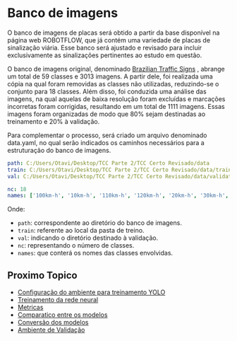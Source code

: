 # Banco de imagens
  
O banco de imagens de placas será obtido a partir da base disponível na página web ROBOTFLOW, que já contém uma variedade de placas de sinalização viária. Esse banco será ajustado e revisado para incluir exclusivamente as sinalizações pertinentes ao estudo em questão.

O banco de imagens original, denominado [Brazilian Traffic Signs](https://app.roboflow.com/otavio-bwqzl/brazilian-traffic-signs-hnifq-xmcu2/browse?queryText=&pageSize=50&startingIndex=0&browseQuery=true) , abrange um total de 59 classes e 3013 imagens. A partir dele, foi realizada uma cópia na qual foram removidas as classes não utilizadas, reduzindo-se o conjunto para 18 classes. Além disso, foi conduzida uma análise das imagens, na qual aquelas de baixa resolução foram excluídas e marcações incorretas foram corrigidas, resultando em um total de 1111 imagens. Essas imagens foram organizadas de modo que 80% sejam destinadas ao treinamento e 20% à validação.

Para complementar o processo, será criado um arquivo denominado data.yaml, no qual serão indicados os caminhos necessários para a estruturação do banco de imagens.

```yaml
path: C:/Users/Otavi/Desktop/TCC Parte 2/TCC Certo Revisado/data
train: C:/Users/Otavi/Desktop/TCC Parte 2/TCC Certo Revisado/data/train/images
val: C:/Users/Otavi/Desktop/TCC Parte 2/TCC Certo Revisado/data/validation/images

nc: 18
names: ['100km-h', '10km-h', '110km-h', '120km-h', '20km-h', '30km-h', '40km-h', '50km-h', '60km-h', '70km-h', '80km-h', '90km-h', 'Estacionamento', 'Lombada', 'Pare', 'Proibido Estacionar', 'Proibido Parar e Estacionar', 'Rotatoria']
```

Onde:
- `path`: correspondente ao diretório do banco de imagens.
- `train`: referente ao local da pasta de treino.
- `val`: indicando o diretório destinado à validação.
- `nc`: representando o número de classes.
- `names`: que conterá os nomes das classes envolvidas.

## Proximo Topico

- [Configuração do ambiente para treinamento YOLO](./configuracao_do_ambiente_para_treinamento_yolo.md)
- [Treinamento da rede neural](./Treinamento_da_rede_neural.md)
- [Metricas](./metricas.md)
- [Comparatico entre os modelos](./COMPARATIVO_ENTRE_OS_MODELOS.md)
- [Conversão dos modelos](./conversao_dos_modelos.md)
- [Ambiente de Validação](./ambiente_de_validacao.md)
